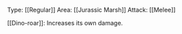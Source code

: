 Type: [[Regular]]
Area: [[Jurassic Marsh]]
Attack: [[Melee]]

[[Dino-roar]]: Increases its own damage.